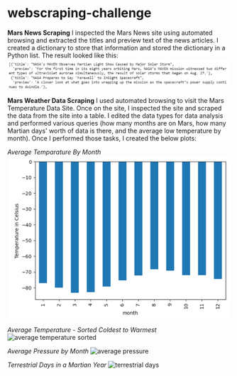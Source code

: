 # webscraping-challenge

**Mars News Scraping**
I inspected the Mars News site using automated browsing and extracted the titles and preview text of the news articles. I created a dictionary to store that information and stored the dictionary in a Python list. The result looked like this:
![list of dictionaries](https://github.com/mgtaylor119/webscraping-challenge/blob/main/images/list%20of%20dictionaries.png?raw=true)

**Mars Weather Data Scraping**
I used automated browsing to visit the Mars Temperature Data Site. Once on the site, I inspected the site and scraped the data from the site into a table. I edited the data types for data analysis and performed various queries (how many months are on Mars, how many Martian days' worth of data is there, and the average low temperature by month). Once I performed those tasks, I created the below plots:

  *Average Temparature By Month*
  ![average temp on Mars](https://github.com/mgtaylor119/webscraping-challenge/blob/main/images/avg_temp.png?raw=true)

  *Average Temperature - Sorted Coldest to Warmest*
  ![average temperature sorted](URL)

  *Average Pressure by Month*
  ![average pressure](URL)

  *Terrestrial Days in a Martian Year*
  ![terrestrial days](URL)
